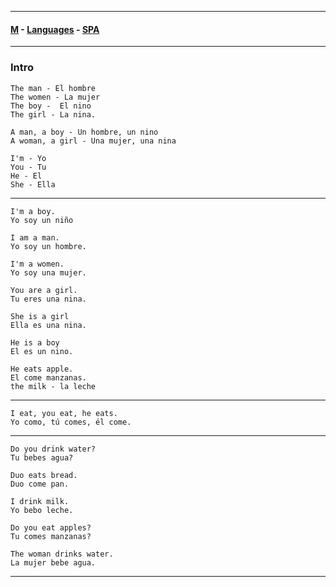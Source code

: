 
---

#### [M](https://github.com/ttltrk/TTT/blob/master/menu.md) - [Languages](https://github.com/ttltrk/TTT/blob/master/LAN/LAN.md) - [SPA](https://github.com/ttltrk/TTT/blob/master/LAN/SPA/SPA.md)

---

### Intro

```
The man - El hombre
The women - La mujer
The boy -  El nino
The girl - La nina.

A man, a boy - Un hombre, un nino
A woman, a girl - Una mujer, una nina

I'm - Yo
You - Tu
He - El
She - Ella
```

---

```
I'm a boy.
Yo soy un niño

I am a man.
Yo soy un hombre.

I'm a women.
Yo soy una mujer.

You are a girl.
Tu eres una nina.

She is a girl
Ella es una nina.

He is a boy
El es un nino.

He eats apple.
El come manzanas.
the milk - la leche
```

---

```
I eat, you eat, he eats.
Yo como, tú comes, él come.
```

---

```
Do you drink water?
Tu bebes agua?

Duo eats bread.
Duo come pan.

I drink milk.
Yo bebo leche.

Do you eat apples?
Tu comes manzanas?

The woman drinks water.
La mujer bebe agua.
```

---
